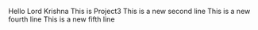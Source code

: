 Hello Lord Krishna
This is Project3
This is a new second line 
This is a new fourth line
This is a new fifth line